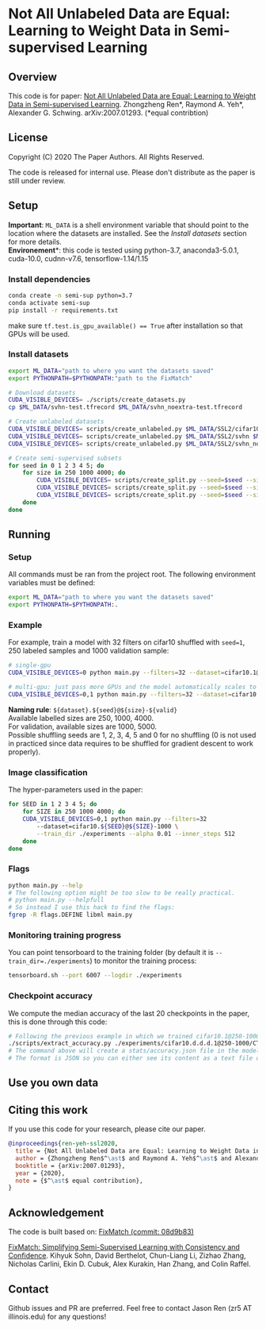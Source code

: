 # Not All Unlabeled Data are Equal:<br/> Learning to Weight Data in Semi-supervised Learning

## Overview
This code is for paper:
[Not All Unlabeled Data are Equal: Learning to Weight Data in Semi-supervised Learning](https://arxiv.org/pdf/2007.01293v1.pdf). Zhongzheng Ren*, Raymond A. Yeh*, Alexander G. Schwing. arXiv:2007.01293. (*equal contribtion)

## License

Copyright (C) 2020 The Paper Authors. All Rights Reserved.

The code is released for internal use. Please don't distribute as the paper is still under review.
 
## Setup

**Important**: `ML_DATA` is a shell environment variable that should point to the location where the datasets are installed. See the *Install datasets* section for more details. <br>
**Environement***: this code is tested using python-3.7, anaconda3-5.0.1, cuda-10.0, cudnn-v7.6, tensorflow-1.14/1.15

### Install dependencies

```bash
conda create -n semi-sup python=3.7
conda activate semi-sup
pip install -r requirements.txt
```
make sure `tf.test.is_gpu_available() == True` after installation so that GPUs will be used.

### Install datasets

```bash
export ML_DATA="path to where you want the datasets saved"
export PYTHONPATH=$PYTHONPATH:"path to the FixMatch"

# Download datasets
CUDA_VISIBLE_DEVICES= ./scripts/create_datasets.py
cp $ML_DATA/svhn-test.tfrecord $ML_DATA/svhn_noextra-test.tfrecord

# Create unlabeled datasets
CUDA_VISIBLE_DEVICES= scripts/create_unlabeled.py $ML_DATA/SSL2/cifar10 $ML_DATA/cifar10-train.tfrecord
CUDA_VISIBLE_DEVICES= scripts/create_unlabeled.py $ML_DATA/SSL2/svhn $ML_DATA/svhn-train.tfrecord $ML_DATA/svhn-extra.tfrecord
CUDA_VISIBLE_DEVICES= scripts/create_unlabeled.py $ML_DATA/SSL2/svhn_noextra $ML_DATA/svhn-train.tfrecord

# Create semi-supervised subsets
for seed in 0 1 2 3 4 5; do
    for size in 250 1000 4000; do
        CUDA_VISIBLE_DEVICES= scripts/create_split.py --seed=$seed --size=$size $ML_DATA/SSL2/cifar10 $ML_DATA/cifar10-train.tfrecord
        CUDA_VISIBLE_DEVICES= scripts/create_split.py --seed=$seed --size=$size $ML_DATA/SSL2/svhn $ML_DATA/svhn-train.tfrecord $ML_DATA/svhn-extra.tfrecord
        CUDA_VISIBLE_DEVICES= scripts/create_split.py --seed=$seed --size=$size $ML_DATA/SSL2/svhn_noextra $ML_DATA/svhn-train.tfrecord
    done
done
```

## Running

### Setup

All commands must be ran from the project root. The following environment variables must be defined:
```bash
export ML_DATA="path to where you want the datasets saved"
export PYTHONPATH=$PYTHONPATH:.
```

### Example

For example, train a model with 32 filters on cifar10 shuffled with `seed=1`, 250 labeled samples and 1000 validation sample:
```bash
# single-gpu
CUDA_VISIBLE_DEVICES=0 python main.py --filters=32 --dataset=cifar10.1@250-1000 --train_dir ./experiments

# multi-gpu: just pass more GPUs and the model automatically scales to them, here we assign GPUs 0-1 to the program:
CUDA_VISIBLE_DEVICES=0,1 python main.py --filters=32 --dataset=cifar10.1@250-1000 --train_dir ./experiments
```

**Naming rule**: `${dataset}.${seed}@${size}-${valid}`<br>
Available labelled sizes are 250, 1000, 4000.<br>
For validation, available sizes are 1000, 5000.<br>
Possible shuffling seeds are 1, 2, 3, 4, 5 and 0 for no shuffling (0 is not used in practiced since data requires to be
shuffled for gradient descent to work properly).

### Image classification
The hyper-parameters used in the paper:
```bash
for SEED in 1 2 3 4 5; do
    for SIZE in 250 1000 4000; do
    CUDA_VISIBLE_DEVICES=0,1 python main.py --filters=32 
        --dataset=cifar10.${SEED}@${SIZE}-1000 \
        --train_dir ./experiments --alpha 0.01 --inner_steps 512
    done
done
```

### Flags

```bash
python main.py --help
# The following option might be too slow to be really practical.
# python main.py --helpfull
# So instead I use this hack to find the flags:
fgrep -R flags.DEFINE libml main.py
```

### Monitoring training progress

You can point tensorboard to the training folder (by default it is `--train_dir=./experiments`) to monitor the training
process:

```bash
tensorboard.sh --port 6007 --logdir ./experiments
```

### Checkpoint accuracy

We compute the median accuracy of the last 20 checkpoints in the paper, this is done through this code:

```bash
# Following the previous example in which we trained cifar10.1@250-1000, extracting accuracy:
./scripts/extract_accuracy.py ./experiments/cifar10.d.d.d.1@250-1000/CTAugment_depth2_th0.80_decay0.990/FixMatch_alpha0.01_archresnet_batch64_confidence0.95_filters32_inf_warm0_inner_steps100_lr0.03_nclass10_repeat4_scales3_size_unlabeled49000_uratio7_wd0.0005_wu1.0
# The command above will create a stats/accuracy.json file in the model folder.
# The format is JSON so you can either see its content as a text file or process it to your liking.
```

## Use you own data

## Citing this work
If you use this code for your research, please cite our paper.
```bibtex
@inproceedings{ren-yeh-ssl2020,
  title = {Not All Unlabeled Data are Equal: Learning to Weight Data in Semi-supervised Learning},
  author = {Zhongzheng Ren$^\ast$ and Raymond A. Yeh$^\ast$ and Alexander G. Schwing},
  booktitle = {arXiv:2007.01293},
  year = {2020},
  note = {$^\ast$ equal contribution},
}
```

## Acknowledgement

The code is built based on:
[FixMatch (commit: 08d9b83)](https://github.com/google-research/fixmatch)

[FixMatch: Simplifying Semi-Supervised Learning with Consistency and Confidence](https://arxiv.org/abs/2001.07685). Kihyuk Sohn, David Berthelot, Chun-Liang Li, Zizhao Zhang, Nicholas Carlini, Ekin D. Cubuk, Alex Kurakin, Han Zhang, and Colin Raffel.


## Contact
Github issues and PR are preferred. Feel free to contact Jason Ren (zr5 AT illinois.edu) for any questions!
